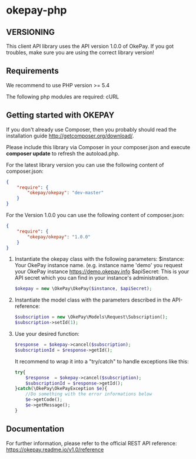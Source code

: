 okepay-php
===========

VERSIONING
----------

This client API library uses the API version 1.0.0 of OkePay. If you got troubles, make sure you are using the correct library version!

Requirements
------------
We recommend to use PHP version >= 5.4

The following php modules are required: cURL

Getting started with OKEPAY
----------------------------
If you don't already use Composer, then you probably should read the installation guide http://getcomposer.org/download/.

Please include this library via Composer in your composer.json and execute **composer update** to refresh the autoload.php.

For the latest library version you can use the following content of composer.json:

```json
{
    "require": {
        "okepay/okepay": "dev-master"
    }
}
```


For the Version 1.0.0 you can use the following content of composer.json:

```json
{
    "require": {
        "okepay/okepay": "1.0.0"
    }
}
```


1.  Instantiate the okepay class with the following parameters:
    $instance: Your OkePay instance name. (e.g. instance name 'demo' you request your OkePay instance https://demo.okepay.info
    $apiSecret: This is your API secret which you can find in your instance's administration.

    ```php
    $okepay = new \OkePay\OkePay($instance, $apiSecret);
    ```
2.  Instantiate the model class with the parameters described in the API-reference:

    ```php
    $subscription = new \OkePay\Models\Request\Subscription();
    $subscription->setId(1);
    ```
3.  Use your desired function:

    ```php
    $response  = $okepay->cancel($subscription);
    $subscriptionId = $response->getId();
    ```

    It recommend to wrap it into a "try/catch" to handle exceptions like this:
    ```php
    try{
        $response  = $okepay->cancel($subscription);
        $subscriptionId = $response->getId();
    }catch(\OkePay\OkePayException $e){
        //Do something with the error informations below
        $e->getCode();
        $e->getMessage();
    }
    ```


Documentation
--------------

For further information, please refer to the official REST API reference: https://okepay.readme.io/v1.0/reference
